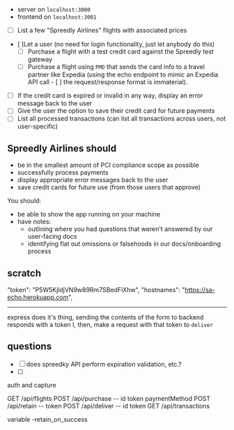 - server on `localhost:3000`
- frontend on `localhost:3001`

* [ ] List a few "Spreedly Airlines" flights with associated prices
* [ ]Let a user (no need for login functionality, just let anybody do this)
  - [ ] Purchase a flight with a test credit card against the Spreedly test gateway
  - [ ] Purchase a flight using `PMD` that sends the card info to a travel partner like Expedia (using the echo endpoint to mimic an Expedia API call - [ ] the request/response format is immaterial).
* [ ] If the credit card is expired or invalid in any way, display an error message back to the user
* [ ] Give the user the option to save their credit card for future payments
* [ ] List all processed transactions (can list all transactions across users, not user-specific)

## Spreedly Airlines should

- be in the smallest amount of PCI compliance scope as possible
- successfully process payments
- display appropriate error messages back to the user
- save credit cards for future use (from those users that approve)

You should:

- be able to show the app running on your machine
- have notes:
  - outlining where you had questions that weren't answered by our user-facing docs
  - identifying flat out omissions or falsehoods in our docs/onboarding process

## scratch

"token": "P5W5KjldjVN9w89Rm7SBedFiXhw",
"hostnames": "https://sa-echo.herokuapp.com",

---

express does it's thing, sending the contents of the form to backend
responds with a token
I, then, make a request with that token to `deliver`

## questions

- [ ] does spreedky API perform expiration validation, etc.?
- [ ]

auth and capture

GET /api/flights
POST /api/purchase -- id token paymentMethod
POST /api/retain -- token
POST /api/deliver -- id token
GET /api/transactions

variable -retain_on_success
